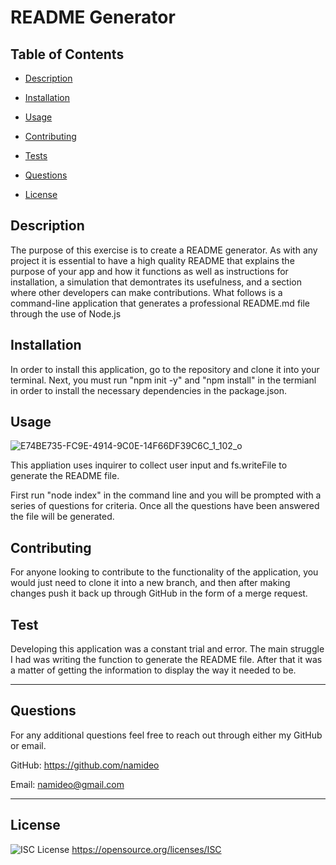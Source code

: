 # README Generator

  ## Table of Contents
  
  * [Description](#description)

  * [Installation](#installation)
  
  * [Usage](#usage)
  
  * [Contributing](#contributing)
  
  * [Tests](#tests)
  
  * [Questions](#github)
  
  * [License](#license)
  
      
  ## Description 
  The purpose of this exercise is to create a README generator. As with any project it is essential to have a high quality README that explains the purpose of your app and how it functions as well as instructions for installation, a simulation that demontrates its usefulness, and a section where other developers can make contributions. What follows is a command-line application that generates a professional README.md file through the use of Node.js
      
  ## Installation 
  In order to install this application, go to the repository and clone it into your terminal. Next, you must run "npm init -y" and "npm install" in the termianl in order to install the necessary dependencies in the package.json.
  
  ## Usage 
  
  ![E74BE735-FC9E-4914-9C0E-14F66DF39C6C_1_102_o](https://user-images.githubusercontent.com/94868925/157378865-c5463499-4259-4ff6-9f5a-4c3c9f1ad9a2.jpeg)
  
  This appliation uses inquirer to collect user input and fs.writeFile to generate the README file. 
  
  First run "node index" in the command line and you will be prompted with a series of questions for criteria. Once all the questions have been answered the file will be generated.
  
  ## Contributing 
  For anyone looking to contribute to the functionality of the application, you would just need to clone it into a new branch, and then after making changes push it back up through GitHub in the form of a merge request. 
  
  ## Test 
  Developing this application was a constant trial and error. The main struggle I had was writing the function to generate the README file. After that it was a matter of getting the information to display the way it needed to be.

  ---
    
  ## Questions 

  For any additional questions feel free to reach out through either my GitHub or email. 

  GitHub: https://github.com/namideo
  

  Email: namideo@gmail.com

  ---

  ## License 
  ![ISC License](https://img.shields.io/badge/License-ISC-blue.svg) 
  https://opensource.org/licenses/ISC
        
